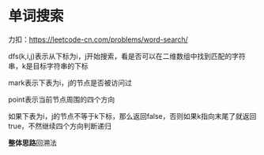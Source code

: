 # 单词搜索

力扣：https://leetcode-cn.com/problems/word-search/

dfs(k,i,j)表示从下标为i，j开始搜索，看是否可以在二维数组中找到匹配的字符串，k是目标字符串的下标

mark表示下表为i，j的节点是否被访问过

point表示当前节点周围的四个方向

如果下表为i，j的节点不等于k下标，那么返回false，否则如果k指向末尾了就返回true，不然继续四个方向判断递归


**整体思路**回溯法